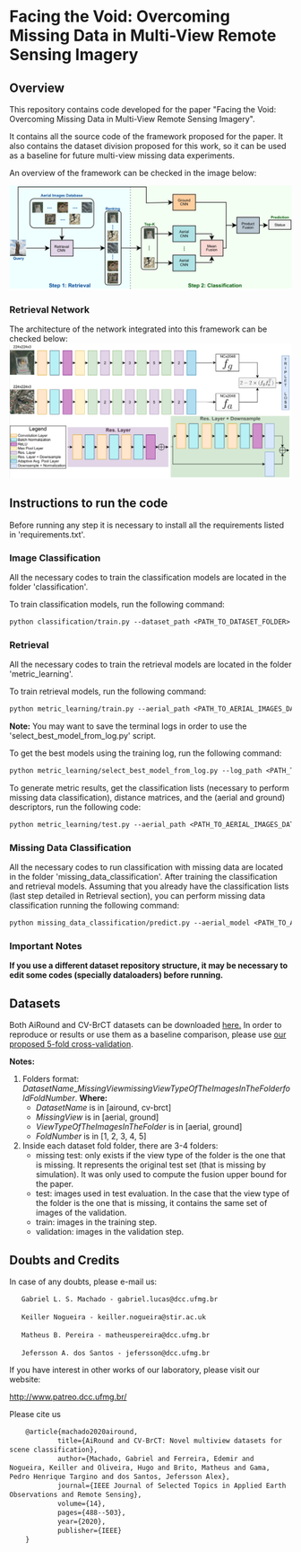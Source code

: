 # Facing the Void: Overcoming Missing Data in Multi-View Remote Sensing Imagery

## Overview
This repository contains code developed for the paper "Facing the Void: Overcoming Missing Data in Multi-View Remote Sensing Imagery". 

It contains all the source code of the framework proposed for the paper. It also contains the dataset division proposed for this work, so it can be used as a baseline for future multi-view missing data experiments.

An overview of the framework can be checked in the image below:

![alt text](images/./framework.png)

### Retrieval Network
The architecture of the network integrated into this framework can be checked below:
![alt text](images/./architecture.png)

## Instructions to run the code

Before running any step it is necessary to install all the requirements listed in 'requirements.txt'.

### Image Classification
All the necessary codes to train the classification models are located in the folder 'classification'. 

To train classification models, run the following command:

```diff
python classification/train.py --dataset_path <PATH_TO_DATASET_FOLDER> --output_path <PATH_TO_FOLDER_THAT_RESULTS_WILL_BE_SAVED> --batch <BATCH_SIZE> --epochs <TOTAL_EPOCHS> --network_type <CHOOSE_BETWEEN:[resnet,vgg,densenet,alexnet,squeezenet,inception,seresnet,sknet]> --early_stop <EPOCHS_WITHOUT_IMPROVING_TO_STOP_TRAINING> --fine_tunning_imagenet <[True/False]> --image_type <[aerial/ground]>
```

### Retrieval
All the necessary codes to train the retrieval models are located in the folder 'metric_learning'.

To train retrieval models, run the following command:

```diff
python metric_learning/train.py --aerial_path <PATH_TO_AERIAL_IMAGES_DATASET> --ground_path <PATH_TO_GROUND_IMAGES_DATASET> --output <PATH_TO_FOLDER_THAT_RESULTS_WILL_BE_SAVED> --epochs <TOTAL_EPOCHS>
```
**Note:** You may want to save the terminal logs in order to use the 'select_best_model_from_log.py' script. 

To get the best models using the training log, run the following command:

```diff
python metric_learning/select_best_model_from_log.py --log_path <PATH_TO_TRAIN_LOG_FILE>
```

To generate metric results, get the classification lists (necessary to perform missing data classification), distance matrices, and the (aerial and ground) descriptors, run the following code:

```diff
python metric_learning/test.py --aerial_path <PATH_TO_AERIAL_IMAGES_DATASET> --ground_path <PATH_TO_GROUND_IMAGES_DATASET> --output <PATH_TO_FOLDER_THAT_RESULTS_WILL_BE_SAVED> --model_path <PATH_TO_MODEL_FILE_THAT_WILL_BE_USED>
```

### Missing Data Classification
All the necessary codes to run classification with missing data are located in the folder 'missing_data_classification'.
After training the classification and retrieval models. Assuming that you already have the classification lists (last step detailed in Retrieval section), you can perform missing data classification running the following command:

```diff
python missing_data_classification/predict.py --aerial_model <PATH_TO_AERIAL_CLASSIFICATION_MODEL> --ground_model <PATH_TO_GROUND_CLASSIFICATION_MODEL> --aerial_data_path <PATH_TO_AERIAL_IMAGES_DATASET> --ground_data_path <PATH_TO_GROUND_IMAGES_DATASET> --ranking_file_path <PATH_TO_RANKING_FILE> --output_path <PATH_TO_FOLDER_THAT_RESULTS_WILL_BE_SAVED> --query_type <[ground/aerial]> --ranking <RANKING_SIZE> --net_type <CHOOSE_BETWEEN:[resnet,vgg,densenet,alexnet,squeezenet,inception,seresnet,sknet]>
```

### Important Notes
**If you use a different dataset repository structure, it may be necessary to edit some codes (specially dataloaders) before running.**

## Datasets
Both AiRound and CV-BrCT datasets can be downloaded [here.](http://www.patreo.dcc.ufmg.br/multi-view-datasets/)
In order to reproduce or results or use them as a baseline comparison, please use [our proposed 5-fold cross-validation](https://drive.google.com/file/d/1iw6BvM0SamGm9mGjBuYhKfPQvga2GUse/view?usp=sharing). 

**Notes:** 
1. Folders format: $DatasetName$_$MissingView$_missing_$ViewTypeOfTheImagesInTheFolder$_fold_$FoldNumber$. **Where:**
   - $DatasetName$ is in [airound, cv-brct]
   - $MissingView$  is in [aerial, ground]
   - $ViewTypeOfTheImagesInTheFolder$ is in [aerial, ground]
   - $FoldNumber$ is in [1, 2, 3, 4, 5]
2. Inside each dataset fold folder, there are 3-4 folders:
   - missing test: only exists if the view type of the folder is the one that is missing. It represents the original test set (that is missing by simulation). It was only used to compute the fusion upper bound for the paper.
   - test: images used in test evaluation.  In the case that the view type of the folder is the one that is missing, it contains the same set of images of the validation.
   - train: images in the training step.
   - validation: images in the validation step.

## Doubts and Credits

In case of any doubts, please e-mail us:

       Gabriel L. S. Machado - gabriel.lucas@dcc.ufmg.br
       
       Keiller Nogueira - keiller.nogueira@stir.ac.uk

       Matheus B. Pereira - matheuspereira@dcc.ufmg.br

       Jefersson A. dos Santos - jefersson@dcc.ufmg.br


If you have interest in other works of our laboratory, please visit our website:

http://www.patreo.dcc.ufmg.br/

Please cite us

        @article{machado2020airound,
                title={AiRound and CV-BrCT: Novel multiview datasets for scene classification},
                author={Machado, Gabriel and Ferreira, Edemir and Nogueira, Keiller and Oliveira, Hugo and Brito, Matheus and Gama, Pedro Henrique Targino and dos Santos, Jefersson Alex},
                journal={IEEE Journal of Selected Topics in Applied Earth Observations and Remote Sensing},
                volume={14},
                pages={488--503},
                year={2020},
                publisher={IEEE}
        }
